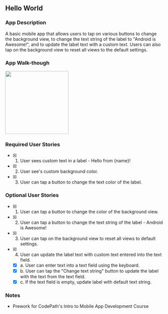 ## Hello World

### App Description
A basic mobile app that allows users to tap on various buttons to change the background view, to change the text string of the label to "Android is Awesome!", and to update the label text with a custom text. Users can also tap on the background view to reset all views to the default settings. 

### App Walk-though

<img src="http://g.recordit.co/0xi97yrY4m.gif" width=200><br>



### Required User Stories
- [x] 1. User sees custom text in a label - Hello from {name}!
- [x] 2. User see's custom background color.
- [x] 3. User can tap a button to change the text color of the label.

### Optional User Stories
- [x] 1. User can tap a button to change the color of the background view.  
- [x] 2. User can tap a button to change the text string of the label - Android is Awesome!  
- [x] 3. User can tap on the background view to reset all views to default settings.  
- [x] 4. User can update the label text with custom text entered into the text field.  
   - [x] a. User can enter text into a text field using the keyboard.  
   - [x] b. User can tap the "Change text string" button to update the label with the text from the text field.  
   - [x] c. If the text field is empty, update label with default text string.  
 
### Notes
- Prework for CodePath's Intro to Mobile App Development Course
